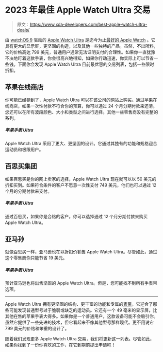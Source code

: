# 2023 年最佳 Apple Watch Ultra 交易

> 原文：<https://www.xda-developers.com/best-apple-watch-ultra-deals/>

由 [watchOS 9](http://www.xda-developers.com/watchos-9) 驱动的 [Apple Watch Ultra](http://www.xda-developers.com/apple-watch-ultra-review/) 是迄今为止[最好的 Apple Watch](http://www.xda-developers.com/best-apple-watch) 。它具有更大的显示屏，更坚固的构造，以及其他一些独特的产品。虽然，不出所料，它的价格高达 799 美元，普通用户通常无法证明支付的合理性。如果你一直犹豫不决地盯着这款手表，你会很高兴地得知，如果你行动迅速，你实际上可以节省一些钱。下面你会发现 Apple Watch Ultra 目前最优惠的交易列表，包括一些限时折扣。

## 苹果在线商店

你可能已经猜到了，Apple Watch Ultra 可以在该公司的网站上购买。通过苹果在线商店，如果一次性付款不符合你的预算，你可以通过 24 个月分期付款来还清。您还可以在所有波段颜色、大小和类型之间进行选择。其他一些零售商没有完整的系列。

##### 苹果手表 Ultra

Apple Watch Ultra 采用了更大、更坚固的设计。它通过其独有的功能和规格迎合运动员和极限用户。

## 百思买集团

如果百思买是你的网上卖家的选择，Apple Watch Ultra 现在就可以以 50 美元的折扣买到。如果符合条件的客户不愿意一次性支付 749 美元，他们也可以通过 12 个月的分期付款来支付。

##### 苹果手表 Ultra

通过百思买，如果你是合格的客户，你可以选择通过 12 个月分期付款来购买 Apple Watch Ultra。

## 亚马孙

就像百思买一样，亚马逊也在以折扣价销售 Apple Watch Ultra。尽管如此，通过这个零售商你只能节省 19 美元。

##### 苹果手表 Ultra

预计亚马逊也将出售坚固的 Apple Watch Ultra。但是，您可能找不到所有手表带选项。

* * *

Apple Watch Ultra 拥有更坚固的结构、更丰富的功能和专属的[表带](https://www.xda-developers.com/best-apple-watch-bands/)。它迎合了那些可能发现普通型号过于脆弱或缺乏的运动员。它还有一个 49 毫米的显示屏，比其他在售的苹果手表大得多。如果你是一个普通用户，这款设备可能不会吸引你。虽然它提供了一些先进的技术，但它看起来不像其他型号那样现代。更不用说它 799 美元的价格和笨重的设计了。

随着我们发现更多 Apple Watch Ultra 交易，我们将更新这一列表。尽管如此，如果你找到了一份你喜欢的工作，在它到期前提出申请吧！